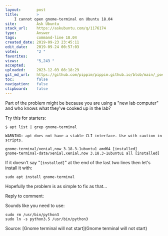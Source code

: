 ```yaml
---
layout:       post
title:        >
    I cannot open gnome-terminal on Ubuntu 18.04
site:         Ask Ubuntu
stack_url:    https://askubuntu.com/q/1176174
type:         Answer
tags:         command-line 18.04
created_date: 2019-09-23 23:45:11
edit_date:    2019-09-24 00:57:03
votes:        "2 "
favorites:    
views:        "5,243 "
accepted:     
uploaded:     2023-12-03 08:18:29
git_md_url:   https://github.com/pippim/pippim.github.io/blob/main/_posts/2019/2019-09-23-I-cannot-open-gnome-terminal-on-Ubuntu-18.04.md
toc:          false
navigation:   false
clipboard:    false
---
```


Part of the problem might be because you are using a "new lab computer" and who knows what they've cooked up in the lab?

Try this for starters:

``` 
$ apt list | grep gnome-terminal

WARNING: apt does not have a stable CLI interface. Use with caution in scripts.

gnome-terminal/xenial,now 3.18.3-1ubuntu1 amd64 [installed]
gnome-terminal-data/xenial,xenial,now 3.18.3-1ubuntu1 all [installed]
```

If it doesn't say "`[installed]`" at the end of the last two lines then let's install it with:

``` 
sudo apt install gnome-terminal
```

Hopefully the problem is as simple to fix as that...

Reply to comment:

Sounds like you need to use:

``` 
sudo rm /usr/bin/python3
sudo ln -s python3.5 /usr/bin/python3
```

Source: [Gnome terminal will not start](Gnome terminal will not start)
